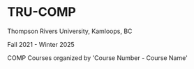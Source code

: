 # TRU-COMP
Thompson Rivers University, Kamloops, BC

Fall 2021 - Winter 2025

COMP Courses organized by 'Course Number - Course Name'
